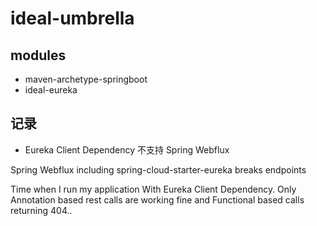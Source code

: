 # ideal-umbrella

## modules
- maven-archetype-springboot
- ideal-eureka



## 记录

- Eureka Client Dependency 不支持 Spring Webflux 

Spring Webflux including spring-cloud-starter-eureka breaks endpoints

Time when I run my application With Eureka Client Dependency.
 Only Annotation based rest calls are working fine and Functional based calls returning 404..